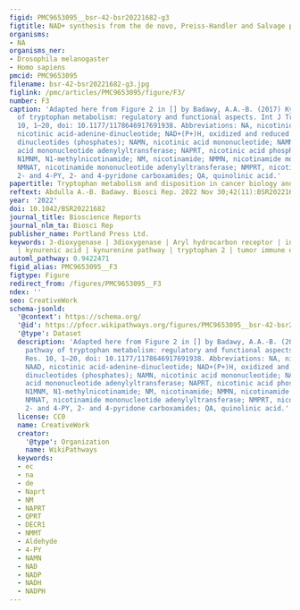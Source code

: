 ```yaml
---
figid: PMC9653095__bsr-42-bsr20221682-g3
figtitle: NAD+ synthesis from the de novo, Preiss-Handler and Salvage pathways
organisms:
- NA
organisms_ner:
- Drosophila melanogaster
- Homo sapiens
pmcid: PMC9653095
filename: bsr-42-bsr20221682-g3.jpg
figlink: /pmc/articles/PMC9653095/figure/F3/
number: F3
caption: 'Adapted here from Figure 2 in [] by Badawy, A.A.-B. (2017) Kynurenine pathway
  of tryptophan metabolism: regulatory and functional aspects. Int J Tryptophan Res.
  10, 1–20, doi: 10.1177/1178646917691938. Abbreviations: NA, nicotinic acid; NAAD,
  nicotinic acid-adenine-dinucleotide; NAD+(P+)H, oxidized and reduced nicotinamide-adenine
  dinucleotides (phosphates); NAMN, nicotinic acid mononucleotide; NAMNAT, nicotinic
  acid mononucleotide adenylyltransferase; NAPRT, nicotinic acid phosphoribosyltransferase;
  N1MNM, N1-methylnicotinamide; NM, nicotinamide; NMMN, nicotinamide mononucleotide;
  NMNAT, nicotinamide mononucleotide adenylyltransferase; NMPRT, nicotinamide phosphoribosyltransferase;
  2- and 4-PY, 2- and 4-pyridone carboxamides; QA, quinolinic acid.'
papertitle: Tryptophan metabolism and disposition in cancer biology and immunotherapy.
reftext: Abdulla A.-B. Badawy. Biosci Rep. 2022 Nov 30;42(11):BSR20221682.
year: '2022'
doi: 10.1042/BSR20221682
journal_title: Bioscience Reports
journal_nlm_ta: Biosci Rep
publisher_name: Portland Press Ltd.
keywords: 3-dioxygenase | 3dioxygenase | Aryl hydrocarbon receptor | indoleamine 2
  | kynurenic acid | kynurenine pathway | tryptophan 2 | tumor immune escape
automl_pathway: 0.9422471
figid_alias: PMC9653095__F3
figtype: Figure
redirect_from: /figures/PMC9653095__F3
ndex: ''
seo: CreativeWork
schema-jsonld:
  '@context': https://schema.org/
  '@id': https://pfocr.wikipathways.org/figures/PMC9653095__bsr-42-bsr20221682-g3.html
  '@type': Dataset
  description: 'Adapted here from Figure 2 in [] by Badawy, A.A.-B. (2017) Kynurenine
    pathway of tryptophan metabolism: regulatory and functional aspects. Int J Tryptophan
    Res. 10, 1–20, doi: 10.1177/1178646917691938. Abbreviations: NA, nicotinic acid;
    NAAD, nicotinic acid-adenine-dinucleotide; NAD+(P+)H, oxidized and reduced nicotinamide-adenine
    dinucleotides (phosphates); NAMN, nicotinic acid mononucleotide; NAMNAT, nicotinic
    acid mononucleotide adenylyltransferase; NAPRT, nicotinic acid phosphoribosyltransferase;
    N1MNM, N1-methylnicotinamide; NM, nicotinamide; NMMN, nicotinamide mononucleotide;
    NMNAT, nicotinamide mononucleotide adenylyltransferase; NMPRT, nicotinamide phosphoribosyltransferase;
    2- and 4-PY, 2- and 4-pyridone carboxamides; QA, quinolinic acid.'
  license: CC0
  name: CreativeWork
  creator:
    '@type': Organization
    name: WikiPathways
  keywords:
  - ec
  - na
  - de
  - Naprt
  - NM
  - NAPRT
  - QPRT
  - DECR1
  - NMMT
  - Aldehyde
  - 4-PY
  - NAMN
  - NAD
  - NADP
  - NADH
  - NADPH
---
```

